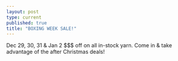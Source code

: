 ```yaml
---
layout: post
type: current
published: true
title: "BOXING WEEK SALE!"
---
```



Dec 29, 30, 31 & Jan 2
$$$ off on all in-stock yarn. Come in & take advantage
of the after Christmas deals!
